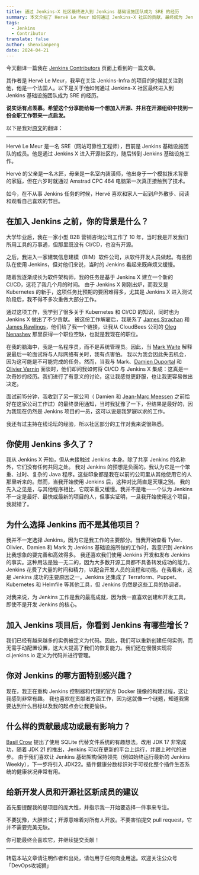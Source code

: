 ```yaml
---
title: 通过 Jenkins-X 社区最终进入到 Jenkins 基础设施团队成为 SRE 的经历
summary: 本文介绍了 Hervé Le Meur 如何通过 Jenkins-X 社区的贡献，最终成为 Jenkins 基础设施团队的一名 SRE，并分享了他的经历和对 Jenkins 的看法。
tags:
  - Jenkins
  - Contributor
translate: false
author: shenxianpeng
date: 2024-04-21
---
```


今天翻译一篇我在 [Jenkins Contributors](https://contributors.jenkins.io/) 页面上看到的一篇文章。

其作者是 Hervé Le Meur，我早在关注 Jenkins-Infra 的项目的时候就关注到他，他是一个法国人。以下是关于他如何通过 Jenkins-X 社区最终进入到 Jenkins 基础设施团队成为 SRE 的经历。

**说实话有点羡慕。希望这个分享能给每一个想加入开源、并且在开源组织中找到一份全职工作带来一点启发。**

以下是我对[原文](https://contributors.jenkins.io/pages/contributors/herve-le-meur/)的翻译：

---

Hervé Le Meur 是一名 SRE（网站可靠性工程师），目前是 Jenkins 基础设施团队的成员。他是通过 Jenkins X 进入开源社区的，随后转到 Jenkins 基础设施工作。

Hervé 的父亲是一名木匠，母亲是一名室内装潢师，他出身于一个模拟技术背景的家庭，但在六岁时就通过 Amstrad CPC 464 电脑第一次真正接触到了技术。

如今，在不从事 Jenkins 任务的时候，Hervé 喜欢和家人一起到户外散步、阅读和观看自己喜欢的节目。


## 在加入 Jenkins 之前，你的背景是什么？

大学毕业后，我在一家小型 B2B 营销咨询公司工作了 10 年，当时我是开发我们所用工具的万事通，但那里既没有 CI/CD，也没有开源。

之后，我进入一家建筑信息建模（BIM）软件公司，从软件开发人员做起。有些团队在使用 Jenkins，但对他们来说，当时的 Jenkins 看起来既麻烦又缓慢。

随着我逐渐成长为软件架构师，我的任务是基于 Jenkins X 建立一个新的 CI/CD，这花了我几个月的时间。
由于 Jenkins X 刚刚出炉，而我又是 Kubernetes 的新手，这项任务比预期的要困难得多，尤其是 Jenkins X 进入测试阶段后，我不得不多次重做大部分工作。

通过这项工作，我学到了很多关于 Kubernetes 和 CI/CD 的知识，同时也为 Jenkins X 做出了不少贡献。
被这份工作解雇后，我联系了 [James Strachan](https://www.jenkins.io/blog/authors/jstrachan/) 和 [James Rawlings](https://www.jenkins.io/blog/authors/jrawlings/)，他们给了我一个链接，让我从 CloudBees 公司的 [Oleg Nenashev](https://www.jenkins.io/blog/authors/oleg_nenashev/) 那里获得一个职位空缺，也就是我现在的职位。

在我的脑海中，我是一名程序员，而不是系统管理员。因此，当 [Mark Waite](https://www.jenkins.io/blog/authors/markewaite/) 解释说最后一轮面试将与人际网络有关时，我有点害怕。
我以为我会因此失去机会，因为这可能是不可能完成的任务。然而，当我与 Mark、[Damien Duportal](https://www.jenkins.io/blog/authors/dduportal/) 和 [Olivier Vernin](https://www.jenkins.io/blog/authors/olblak/) 面谈时，他们却问我如何将 CI/CD 与 Jenkins X 集成：这真是一次奇妙的经历。我们进行了有意义的讨论，这让我感觉更舒服，也让我更容易做出决定。

面试前15分钟，我收到了另一家公司（ Damien 和 [Jean-Marc Meessen](https://www.jenkins.io/blog/authors/jmmeessen/) 之前恰好在这家公司工作过）的最终录用通知，当时我犹豫了一下，但结果是最好的，因为我现在仍然是 Jenkins 项目的一员，这可以说是我梦寐以求的工作。

我还有过主持在线论坛的经验，所以社区部分的工作对我来说很熟悉。

## 你使用 Jenkins 多久了？

我从 Jenkins X 开始，但从未接触过 Jenkins 本身。除了共享 Jenkins 的名称外，它们没有任何共同之处。
我对 Jenkins 的预想是负面的。我认为它是一个笨重、过时、复杂的 Java 程序。这些印象都是我在以前的公司里从其他使用它的人那里听来的。然而，当我开始使用 Jenkins 后，这种对比简直是天壤之别。
我的先入之见是，与其他程序相比，它既笨重又缓慢。我并不是唯一一个认为 Jenkins 不一定是最好、最快或最新的项目的人，但事实证明，一旦我开始使用这个项目，我就错了。

## 为什么选择 Jenkins 而不是其他项目？

我并不一定选择 Jenkins，因为它是我工作的主要部分。当我开始查看 Tyler、Olivier、Damien 和 Mark 为 Jenkins 基础设施所做的工作时，我意识到 Jenkins 比我想象的要完善和高效得多。
我还喜欢我们使用 Jenkins 开发和发布 Jenkins 的事实。这种用法是独一无二的，因为大多数开源工具都不具备转发成功的能力。
Jenkins 花费了大量的时间和精力，以配合开发人员的流程和功能。在我看来，这是 Jenkins 成功的主要原因之一。Jenkins 还集成了 Terraform、Puppet、Kubernetes 和 Helmfile 等其他工具，但 Jenkins 仍然是这些工具的协调者。

对我来说，为 Jenkins 工作是我的最高成就，因为我一直喜欢创建和开发工具，即使不是开发 Jenkins 的核心。

## 加入 Jenkins 项目后，你看到 Jenkins 有哪些增长？

我们已经有越来越多的实例被定义为代码。因此，我们可以重新创建任何实例，而无需手动配置设置，这大大提高了我们的恢复能力。我们还在慢慢实现将 ci.jenkins.io 定义为代码并进行管理。

## 你对 Jenkins 的哪方面特别感兴趣？

现在，我正在重构 Jenkins 控制器和代理的官方 Docker 镜像的构建过程，这让我感到非常有趣。
我也喜欢在贡献者方面工作，因为这就像一个谜题，知道我需要达到什么目标以及我的起点会让我更愉快。

## 什么样的贡献最成功或最有影响力？

[Basil Crow](https://www.jenkins.io/blog/authors/basil/) 提出了使用 SQLite 代替文件系统的有趣想法。改用 JDK 17 非常成功，随着 JDK 21 的推出，Jenkins 可以在更新的平台上运行，并跟上时代的进步。
由于我们喜欢让 Jenkins 基础架构保持领先（例如始终运行最新的 Jenkins Weekly），下一步将引入 JDK22。插件健康分数标识对于可视化整个插件生态系统的健康状况非常有用。

## 给新开发人员和开源社区新成员的建议

首先要提醒我的是项目的庞大性，并指示我一开始要选择一件事来专注。

不要犹豫，大胆尝试；开源意味着对所有人开放。不要害怕提交 pull request，它并不需要完美无缺。

你可能最终会喜欢它，并继续提交贡献！

---

转载本站文章请注明作者和出处，请勿用于任何商业用途。欢迎关注公众号「DevOps攻城狮」
